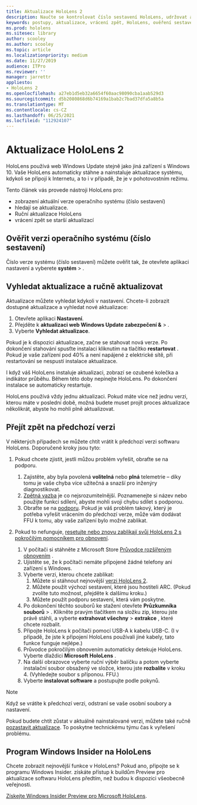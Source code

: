 ```yaml
---
title: Aktualizace HoloLens 2
description: Naučte se kontrolovat číslo sestavení HoloLens, udržovat aktuální informace o aktualizacích zařízení, zapojit se do programu Insiders a vracet aktualizace.
keywords: postupy, aktualizace, vrácení zpět, HoloLens, ověření sestavení, číslo sestavení
ms.prod: hololens
ms.sitesec: library
author: scooley
ms.author: scooley
ms.topic: article
ms.localizationpriority: medium
ms.date: 11/27/2019
audience: ITPro
ms.reviewer: ''
manager: jarrettr
appliesto:
- HoloLens 2
ms.openlocfilehash: a27eb1d5eb32a6654f60aac98090cba1aab529d3
ms.sourcegitcommit: d5b2080868d6b74169a1bab2c7bad37dfa5a8b5a
ms.translationtype: MT
ms.contentlocale: cs-CZ
ms.lasthandoff: 06/25/2021
ms.locfileid: "112924107"
---
```

# <a name="update-hololens-2"></a>Aktualizace HoloLens 2

HoloLens používá web Windows Update stejně jako jiná zařízení s Windows 10. Vaše HoloLens automaticky stáhne a nainstaluje aktualizace systému, kdykoli se připojí k Internetu, a to i v případě, že je v pohotovostním režimu.

Tento článek vás provede nástroji HoloLens pro:

- zobrazení aktuální verze operačního systému (číslo sestavení)
- hledají se aktualizace.
- Ruční aktualizace HoloLens
- vrácení zpět se starší aktualizací

## <a name="check-your-operating-system-version-build-number"></a>Ověřit verzi operačního systému (číslo sestavení)

Číslo verze systému (číslo sestavení) můžete ověřit tak, že otevřete aplikaci nastavení a vyberete **systém**  >  .

## <a name="check-for-updates-and-manually-update"></a>Vyhledat aktualizace a ručně aktualizovat

Aktualizace můžete vyhledat kdykoli v nastavení.  Chcete-li zobrazit dostupné aktualizace a vyhledat nové aktualizace:

1. Otevřete aplikaci **Nastavení**.
1. Přejděte k **aktualizaci web Windows Update zabezpečení &**  >  .
1. Vyberte **Vyhledat aktualizace**.

Pokud je k dispozici aktualizace, začne se stahovat nová verze. Po dokončení stahování spusťte instalaci kliknutím na tlačítko **restartovat** . Pokud je vaše zařízení pod 40% a není napájené z elektrické sítě, při restartování se nespustí instalace aktualizace.

I když váš HoloLens instaluje aktualizaci, zobrazí se ozubené kolečka a indikátor průběhu. Během této doby nepínejte HoloLens. Po dokončení instalace se automaticky restartuje.

HoloLens používá vždy jednu aktualizaci.  Pokud máte více než jednu verzi, kterou máte v poslední době, možná budete muset projít proces aktualizace několikrát, abyste ho mohli plně aktualizovat.

## <a name="go-back-to-a-previous-version"></a>Přejít zpět na předchozí verzi

V některých případech se můžete chtít vrátit k předchozí verzi softwaru HoloLens. Doporučené kroky jsou tyto:

1. Pokud chcete zjistit, jestli můžou problém vyřešit, obraťte se na podporu.
    1. Zajistěte, aby byla povolená **volitelná** nebo **plná** telemetrie – díky tomu je vaše chyba více užitečná a snazší pro inženýry diagnostikovat.
    1. [Zpětná vazba](hololens-feedback.md) je co nejsrozumitelnější. Poznamenejte si název nebo použijte funkci sdílení, abyste mohli svoji chybu sdílet s podporou.
    1. Obraťte se na [podporu](https://aka.ms/hlsupport). Pokud je váš problém takový, který je potřeba vyřešit vrácením do předchozí verze, může vám dodávat FFU k tomu, aby vaše zařízení bylo možné zablikat.

1. Pokud to nefunguje, [resetujte nebo znovu zablikají svůj HoloLens 2 s pokročilým pomocníkem pro obnovení](hololens-recovery.md).
    1. V počítači si stáhněte z Microsoft Store [Průvodce rozšířeným obnovením](https://www.microsoft.com/p/advanced-recovery-companion/9p74z35sfrs8?activetab=pivot:overviewtab) .
    1. Ujistěte se, že k počítači nemáte připojené žádné telefony ani zařízení s Windows.
    1. Vyberte verzi, kterou chcete zablikat:
        1. Můžete si stáhnout nejnovější [verzi HoloLens 2](https://aka.ms/hololens2download).
        1. Můžete použít výchozí sestavení, které jsou hostiteli ARC. (Pokud zvolíte tuto možnost, přejděte k dalšímu kroku.)
        1. Můžete použít podporu sestavení, která vám poskytne.
    1. Po dokončení těchto souborů ke stažení otevřete **Průzkumníka souborů**  >  . Klikněte pravým tlačítkem na složku zip, kterou jste právě stáhli, a vyberte **extrahovat všechny**  >  **extrakce** , které chcete rozbalit.
    1. Připojte HoloLens k počítači pomocí USB-A k kabelu USB-C. (I v případě, že jste k připojení HoloLens používali jiné kabely, tato funkce funguje nejlépe.)
    1. Průvodce pokročilým obnovením automaticky detekuje HoloLens. Vyberte dlaždici **Microsoft HoloLens** .
    1. Na další obrazovce vyberte ruční výběr balíčku a potom vyberte instalační soubor obsažený ve složce, kterou jste **rozbalíte** v kroku 4. (Vyhledejte soubor s příponou. FFU.)
    1. Vyberte **instalovat software** a postupujte podle pokynů.

> [!NOTE]
> Když se vrátíte k předchozí verzi, odstraní se vaše osobní soubory a nastavení.

Pokud budete chtít zůstat v aktuálně nainstalované verzi, můžete také ručně [pozastavit aktualizace](hololens-updates.md#pause-updates-via-device). To poskytne technickému týmu čas k vyřešení problému.

## <a name="windows-insider-program-on-hololens"></a>Program Windows Insider na HoloLens

Chcete zobrazit nejnovější funkce v HoloLens?  Pokud ano, připojte se k programu Windows Insider. získáte přístup k buildům Preview pro aktualizace softwaru HoloLens předtím, než budou k dispozici všeobecně veřejnosti.

[Získejte Windows Insider Preview pro Microsoft HoloLens](hololens-insider.md).
